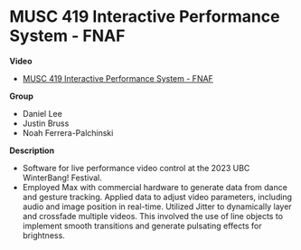 # MUSC 419 Interactive Performance System - FNAF

**Video**

- [MUSC 419 Interactive Performance System - FNAF](https://www.youtube.com/watch?v=PL8klvnk8J4)

**Group**

- Daniel Lee
- Justin Bruss
- Noah Ferrera-Palchinski

**Description**

- Software for live performance video control at the 2023 UBC WinterBang! Festival.
- Employed Max with commercial hardware to generate data from dance and gesture tracking. Applied data to adjust video parameters, including audio and image position in real-time. Utilized Jitter to dynamically layer and crossfade multiple videos. This involved the use of line objects to implement smooth transitions and generate pulsating effects for brightness.
